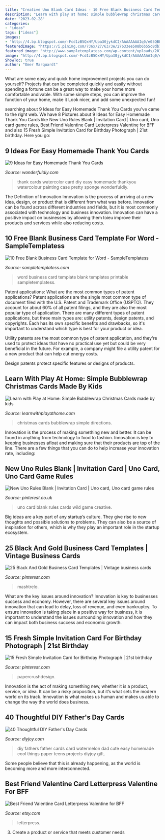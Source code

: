 ```yaml
---
title: "Creative Uno Blank Card Ideas - 10 Free Blank Business Card Template For Word"
description: "Learn with play at home: simple bubblewrap christmas cards made by kids"
date: "2023-02-28"
categories:
- "ideas"
tags: ["ideas"]
images:
- "http://4.bp.blogspot.com/-Fcd1zB5QxHY/Upa30jykdCI/AAAAAAAAIq0/e05QBLMlGjg/s1600/IMG_0223.JPG"
featuredImage: "https://i.pinimg.com/736x/27/63/3e/27633ee508b6b55c8db79a7a1687ab4e.jpg"
featured_image: "http://www.sampletemplatess.com/wp-content/uploads/2018/03/free-blank-business-card-template-for-word-sueld-luxury-free-printable-business-card-templates-of-free-blank-business-card-template-for-word-vtcos.jpg"
image: "http://4.bp.blogspot.com/-Fcd1zB5QxHY/Upa30jykdCI/AAAAAAAAIq0/e05QBLMlGjg/s1600/IMG_0223.JPG"
ShowToc: true
author: "Omer Marquardt"
---
```



What are some easy and quick home improvement projects you can do yourself?
Projects that can be completed quickly and easily without spending a fortune can be a great way to make your home more comfortable andivable. With some simple steps, you can improve the function of your home, make it Look nicer, and add some unexpected fun!

	

		
searching about 9 Ideas for Easy Homemade Thank You Cards you've came to the right web. We have 8 Pictures about 9 Ideas for Easy Homemade Thank You Cards like New Uno Rules Blank | Invitation Card | Uno card, Uno card game rules, Best Friend Valentine Card Letterpress Valentine for BFF and also 15 Fresh Simple Invitation Card for Birthday Photograph | 21st birthday. Here you go:
		
    
## 9 Ideas For Easy Homemade Thank You Cards

<img loading=lazy src="https://cdn.wonderfuldiy.com/wp-content/uploads/2016/02/watercolor-thank-you-cards.jpg" onerror="this.onerror=null;this.src='https://tse3.mm.bing.net/th?id=OIP.sUTxIafUNnh_k6BzqwimegHaFc&amp;pid=15.1';" alt="9 Ideas for Easy Homemade Thank You Cards">

_Source: wonderfuldiy.com_

>thank cards watercolor card diy easy homemade thankyou watercolour painting case pretty sponge wonderfuldiy. 

	

The Definition of Innovation
Innovation is the process of arriving at a new idea, design, or product that is different from what was before. Innovation can be found across different industries and fields, but it is most commonly associated with technology and business innovation. Innovation can have a positive impact on businesses by allowing them toieu improve their products and services while also reducing costs.

    
## 10 Free Blank Business Card Template For Word - SampleTemplatess

<img loading=lazy src="http://www.sampletemplatess.com/wp-content/uploads/2018/03/free-blank-business-card-template-for-word-sueld-luxury-free-printable-business-card-templates-of-free-blank-business-card-template-for-word-vtcos.jpg" onerror="this.onerror=null;this.src='https://tse1.mm.bing.net/th?id=OIP.jvKsfSHZ6sAuR3tx5dFVmgHaJr&amp;pid=15.1';" alt="10 Free Blank Business Card Template for Word - SampleTemplatess">

_Source: sampletemplatess.com_

>word business card template blank templates printable sampletemplatess. 

	

Patent applications: What are the most common types of patent applications?
Patent applications are the single most common type of document filed with the U.S. Patent and Trademark Office (USPTO). They account for about 60% of all patent filings, and they are also the most popular type of application.
There are many different types of patent applications, but three main types are: utility patents, design patents, and copyrights. Each has its own specific benefits and drawbacks, so it's important to understand which type is best for your product or idea.

 Utility patents are the most common type of patent application, and they're used to protect ideas that have no practical use yet but could be very beneficial in the future. For example, a company might file a utility patent for a new product that can help cut energy costs.

Design patents protect specific features or designs of products.

    
## Learn With Play At Home: Simple Bubblewrap Christmas Cards Made By Kids

<img loading=lazy src="http://4.bp.blogspot.com/-Fcd1zB5QxHY/Upa30jykdCI/AAAAAAAAIq0/e05QBLMlGjg/s1600/IMG_0223.JPG" onerror="this.onerror=null;this.src='https://tse4.mm.bing.net/th?id=OIP.iPNaRteVcrEGoMkqLIjCHgHaFj&amp;pid=15.1';" alt="Learn with Play at Home: Simple Bubblewrap Christmas Cards made by kids">

_Source: learnwithplayathome.com_

>christmas cards bubblewrap simple directions. 

	

Innovation is the process of making something new and better. It can be found in anything from technology to food to fashion. Innovation is key to keeping businesses afloat and making sure that their products are top of the line. There are a few things that you can do to help increase your innovation rate, including:

    
## New Uno Rules Blank | Invitation Card | Uno Card, Uno Card Game Rules

<img loading=lazy src="https://i.pinimg.com/736x/12/05/dd/1205ddd9a5b97f6fd41ebd25944a9b1d.jpg" onerror="this.onerror=null;this.src='https://tse4.mm.bing.net/th?id=OIP.7ZoUIwq_Hx4LEJKBpOH1vgHaJ4&amp;pid=15.1';" alt="New Uno Rules Blank | Invitation Card | Uno card, Uno card game rules">

_Source: pinterest.co.uk_

>uno card blank rules cards wild game creative. 

	

Big ideas are a key part of any startup’s culture. They give rise to new thoughts and possible solutions to problems. They can also be a source of inspiration for others, which is why they play an important role in the startup ecosystem.

    
## 25 Black And Gold Business Card Templates | Vintage Business Cards

<img loading=lazy src="https://i.pinimg.com/736x/fd/09/f4/fd09f46919afe7c4636fd9b9fc61c683.jpg" onerror="this.onerror=null;this.src='https://tse2.mm.bing.net/th?id=OIP.bqdCHxB3yAYii64FVi30OQHaFj&amp;pid=15.1';" alt="25 Black And Gold Business Card Templates | Vintage business cards">

_Source: pinterest.com_

>mashtrelo. 

	

What are the key issues around innovation?
Innovation is key to businesses success and economy. However, there are several key issues around innovation that can lead to delay, loss of revenue, and even bankruptcy. To ensure innovation is taking place in a positive way for business, it is important to understand the issues surrounding innovation and how they can impact both business success and economic growth.

    
## 15 Fresh Simple Invitation Card For Birthday Photograph | 21st Birthday

<img loading=lazy src="https://i.pinimg.com/736x/27/63/3e/27633ee508b6b55c8db79a7a1687ab4e.jpg" onerror="this.onerror=null;this.src='https://tse2.mm.bing.net/th?id=OIP.IigQTs-_XnvUPrg6UdBpqwHaJ3&amp;pid=15.1';" alt="15 Fresh Simple Invitation Card for Birthday Photograph | 21st birthday">

_Source: pinterest.com_

>papercrushdesign. 

	

Innovation is the act of making something new, whether it is a product, service, or idea. It can be a risky proposition, but it’s what sets the modern world on its track. Innovation is what makes us human and makes us able to change the way the world does business.

    
## 40 Thoughtful DIY Father&#039;s Day Cards

<img loading=lazy src="http://diyjoy.com/wp-content/uploads/2018/04/DIY-Fathers-Day-Watermelon-Card.jpg" onerror="this.onerror=null;this.src='https://tse4.mm.bing.net/th?id=OIP.7cbnz3JdPUrV-CyUF0rbhAHaJ6&amp;pid=15.1';" alt="40 Thoughtful DIY Father&#039;s Day Cards">

_Source: diyjoy.com_

>diy fathers father cards card watermelon dad cute easy homemade cool things paper teens projects diyjoy gift. 

	

Some people believe that this is already happening, as the world is becoming more and more interconnected. 

    
## Best Friend Valentine Card Letterpress Valentine For BFF

<img loading=lazy src="https://img1.etsystatic.com/012/1/6404198/il_570xN.415183895_8hcj.jpg" onerror="this.onerror=null;this.src='https://tse2.mm.bing.net/th?id=OIP.aaWJi6Ki0N7eYhFX8zWLIwHaJ4&amp;pid=15.1';" alt="Best Friend Valentine Card Letterpress Valentine for BFF">

_Source: etsy.com_

>letterpress. 

	

3. Create a product or service that meets customer needs

